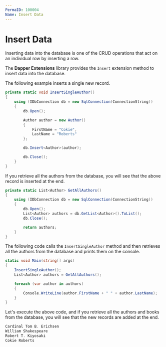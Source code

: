```yaml
---
PermaID: 100004
Name: Insert Data
---
```


# Insert Data

Inserting data into the database is one of the CRUD operations that act on an individual row by inserting a row. 

The **Dapper Extensions** library provides the `Insert` extension method to insert data into the database.

The following example inserts a single new record.

```csharp
private static void InsertSingleAuthor()
{
    using (IDbConnection db = new SqlConnection(ConnectionString))
    {
        db.Open();

        Author author = new Author()
        {
            FirstName = "Cokie",
            LastName = "Roberts"
        };

        db.Insert<Author>(author);

        db.Close();
    }
}
```

If you retrieve all the authors from the database, you will see that the above record is inserted at the end.

```csharp
private static List<Author> GetAllAuthors()
{
    using (IDbConnection db = new SqlConnection(ConnectionString))
    {
        db.Open();
        List<Author> authors = db.GetList<Author>().ToList();
        db.Close();

        return authors;
    }
}
```

The following code calls the `InsertSingleAuthor` method and then retrieves all the authors from the database and prints them on the console.

```csharp
static void Main(string[] args)
{
    InsertSingleAuthor();
    List<Author> authors = GetAllAuthors();

    foreach (var author in authors)
    {
        Console.WriteLine(author.FirstName + " " + author.LastName);
    }
}
```

Let's execute the above code, and if you retrieve all the authors and books from the database, you will see that the new records are added at the end.

```csharp
Cardinal Tom B. Erichsen
William Shakespeare
Robert T. Kiyosaki
Cokie Roberts
```